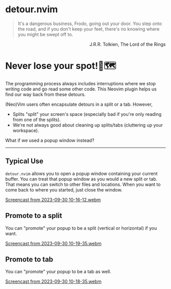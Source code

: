 # detour.nvim
> It's a dangerous business, Frodo, going out your door. You step onto the road, and if you don't keep your feet, there's no knowing where you might be swept off to.

<div dir="rtl">
J.R.R. Tolkien, The Lord of the Rings 
</div>

# Never lose your spot!📍🗺️
The programming process always includes interruptions where we stop writing code and go read some other code. This Neovim plugin helps us find our way back from these detours.

(Neo)Vim users often encapsulate detours in a split or a tab. However,
* Splits "split" your screen's space (especially bad if you're only reading from one of the splits).
* We're not always good about cleaning up splits/tabs (cluttering up your workspace).

What if we used a popup window instead?

-----------------
## Typical Use
`detour.nvim` allows you to open a popup window containing your current buffer. You can treat that popup window as you would a new split or tab. That means you can switch to other files and locations. When you want to come back to where you started, just close the window.

[Screencast from 2023-09-30 10-16-12.webm](https://github.com/carbon-steel/detour.nvim/assets/7697639/8ebef6a8-c125-497f-83a0-82546ae2ac28)

## Promote to a split
You can "promote" your popup to be a split (vertical or horizontal) if you want.

[Screencast from 2023-09-30 10-19-35.webm](https://github.com/carbon-steel/detour.nvim/assets/7697639/b7dac6ba-177e-494d-a79c-2a9c5c831db9)

## Promote to tab
You can "promote" your popup to be a tab as well.

[Screencast from 2023-09-30 10-18-35.webm](https://github.com/carbon-steel/detour.nvim/assets/7697639/2af0f027-97f0-450a-9db9-33341b6026f2)
